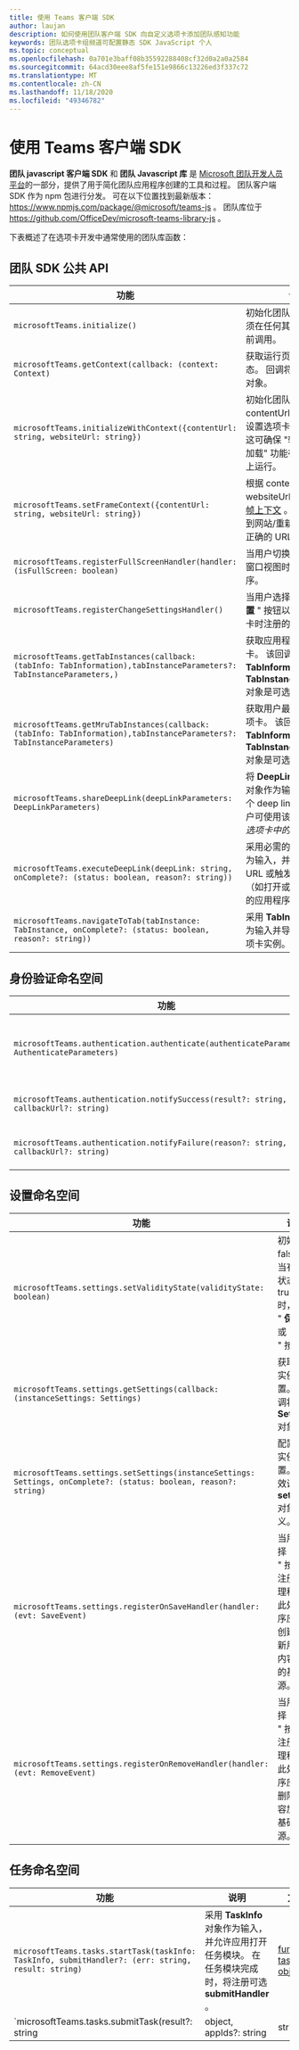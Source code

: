 ```yaml
---
title: 使用 Teams 客户端 SDK
author: laujan
description: 如何使用团队客户端 SDK 向自定义选项卡添加团队感知功能
keywords: 团队选项卡组频道可配置静态 SDK JavaScript 个人
ms.topic: conceptual
ms.openlocfilehash: 0a701e3baff08b35592288408cf32d0a2a0a2584
ms.sourcegitcommit: 64acd30eee8af5fe151e9866c13226ed3f337c72
ms.translationtype: MT
ms.contentlocale: zh-CN
ms.lasthandoff: 11/18/2020
ms.locfileid: "49346782"
---
```

# <a name="using-the-teams-client-sdk"></a>使用 Teams 客户端 SDK

**团队 javascript 客户端 SDK** 和 **团队 Javascript 库** 是 [Microsoft 团队开发人员平台](/microsoftteams/platform/)的一部分，提供了用于简化团队应用程序创建的工具和过程。 团队客户端 SDK 作为 npm 包进行分发。 可在以下位置找到最新版本： <https://www.npmjs.com/package/@microsoft/teams-js> 。 团队库位于 <https://github.com/OfficeDev/microsoft-teams-library-js> 。

下表概述了在选项卡开发中通常使用的团队库函数：

## <a name="teams-sdk-public-api"></a>团队 SDK 公共 API 

| 功能  | 说明          | 文档|
| -----     | -----     | -----    |
| `microsoftTeams.initialize()` | 初始化团队库。 此函数必须在任何其他 SDK 调用之前调用。|[function](https://docs.microsoft.com/javascript/api/@microsoft/teams-js/microsoftteams?view=msteams-client-js-latest#initialize-any-&preserve-view=true)|
|`microsoftTeams.getContext(callback: (context: Context)`| 获取运行页面的当前状态。 回调将检索 **Context** 对象。|[function](https://docs.microsoft.com/javascript/api/@microsoft/teams-js/microsoftteams?view=msteams-client-js-latest#getcontext--context--context-----void-&preserve-view=true)<br/>[上下文 obj](https://docs.microsoft.com/javascript/api/@microsoft/teams-js/context?view=msteams-client-js-latest&preserve-view=true)|
| `microsoftTeams.initializeWithContext({contentUrl: string, websiteUrl: string})` | 初始化团队库，并根据 contentUrl 和 websiteUrl 设置选项卡的 [帧上下文](https://docs.microsoft.com/javascript/api/@microsoft/teams-js/microsoftteams.framecontext?view=msteams-client-js-latest&preserve-view=true) 。 这可确保 "转到网站/重新加载" 功能在正确的 URL 上运行。|[function](https://docs.microsoft.com/javascript/api/@microsoft/teams-js/microsoftteams?view=msteams-client-js-latest#initializewithframecontext-framecontext--------void--string---&preserve-view=true)|
| `microsoftTeams.setFrameContext({contentUrl: string, websiteUrl: string})` | 根据 contentUrl 和 websiteUrl 设置选项卡的 [帧上下文](https://docs.microsoft.com/javascript/api/@microsoft/teams-js/microsoftteams.framecontext?view=msteams-client-js-latest&preserve-view=true) 。 这可确保 "转到网站/重新加载" 功能在正确的 URL 上运行。|[function](https://docs.microsoft.com/javascript/api/@microsoft/teams-js/microsoftteams?view=msteams-client-js-latest#setframecontext-framecontext-&preserve-view=true)|
| `microsoftTeams.registerFullScreenHandler(handler: (isFullScreen: boolean)` |当用户切换选项卡的全屏/窗口视图时注册的处理程序。|[function](https://docs.microsoft.com/javascript/api/@microsoft/teams-js/microsoftteams?view=msteams-client-js-latest#registerfullscreenhandler--isfullscreen--boolean-----void-&preserve-view=true)<br/>[boolean](https://docs.microsoft.com/javascript/api/@microsoft/teams-js/microsoftteams?view=msteams-client-js-latest#registerFullScreenHandler__isFullScreen__boolean_____void_&preserve-view=true)|
|`microsoftTeams.registerChangeSettingsHandler()` |当用户选择 "已启用的 **设置** " 按钮以重新配置选项卡时注册的处理程序。|[function](https://docs.microsoft.com/javascript/api/@microsoft/teams-js/microsoftteams?view=msteams-client-js-latest#registerchangesettingshandler-------void-&preserve-view=true)|
| `microsoftTeams.getTabInstances(callback: (tabInfo: TabInformation),tabInstanceParameters?: TabInstanceParameters,)` |获取应用程序拥有的选项卡。 该回调检索 **TabInformation** 对象。 **TabInstanceParameters** 对象是可选参数。|[function](https://docs.microsoft.com/javascript/api/@microsoft/teams-js/microsoftteams?view=msteams-client-js-latest#gettabinstances--tabinfo--tabinformation-----void--tabinstanceparameters-&preserve-view=true)<br/>[tabInfo obj](https://docs.microsoft.com/javascript/api/@microsoft/teams-js/tabinformation?view=msteams-client-js-latest&preserve-view=true)|
|`microsoftTeams.getMruTabInstances(callback: (tabInfo: TabInformation),tabInstanceParameters?: TabInstanceParameters)`|获取用户最近使用过的选项卡。 该回调检索 **TabInformation** 对象。 **TabInstanceParameters** 对象是可选参数。|[function](https://docs.microsoft.com/javascript/api/@microsoft/teams-js/microsoftteams?view=msteams-client-js-latest#getmrutabinstances--tabinfo--tabinformation-----void--tabinstanceparameters-&preserve-view=true)<br/>[tabInfo obj](https://docs.microsoft.com/javascript/api/@microsoft/teams-js/tabinformation?view=msteams-client-js-latest&preserve-view=true)<br/>[tabInstance obj](https://docs.microsoft.com/javascript/api/@microsoft/teams-js/tabinstanceparameters?view=msteams-client-js-latest&preserve-view=true)|
|`microsoftTeams.shareDeepLink(deepLinkParameters: DeepLinkParameters)`|将 **DeepLinkParameters** 对象作为输入，并共享一个 deep link 对话框，用户可使用该对话框导航到 *选项卡中的* 内容。|[function](https://docs.microsoft.com/javascript/api/@microsoft/teams-js/microsoftteams?view=msteams-client-js-latest#sharedeeplink-deeplinkparameters-&preserve-view=true)<br/>[deepLink obj](https://docs.microsoft.com/javascript/api/@microsoft/teams-js/deeplinkparameters?view=msteams-client-js-latest&preserve-view=true)|
|`microsoftTeams.executeDeepLink(deepLink: string, onComplete?: (status: boolean, reason?: string))`|采用必需的 **deepLink** 作为输入，并将用户导航到 URL 或触发客户端操作（如打开或安装） *团队中* 的应用程序。|[function](https://docs.microsoft.com/javascript/api/@microsoft/teams-js/microsoftteams?view=msteams-client-js-latest#executedeeplink-string---status--boolean--reason---string-----void-&preserve-view=true)|
|`microsoftTeams.navigateToTab(tabInstance: TabInstance, onComplete?: (status: boolean, reason?: string))`|采用 **TabInstance** 对象作为输入并导航到指定的选项卡实例。|[function](https://docs.microsoft.com/javascript/api/@microsoft/teams-js/microsoftteams?view=msteams-client-js-latest#navigatetotab-tabinstance-&preserve-view=true)<br/>[tabInstance obj](https://docs.microsoft.com/javascript/api/@microsoft/teams-js/tabinstance?view=msteams-client-js-latest&preserve-view=true)|

## <a name="authentication-namespace"></a>身份验证命名空间

| 功能  | 说明          | 文档|
| -----     | -----     | -----    |
|`microsoftTeams.authentication.authenticate(authenticateParameters?: AuthenticateParameters)`|启动身份验证请求，以使用呼叫者提供的参数打开新窗口。 可选输入值由 **AuthenticateParameters** 对象定义。|[function](https://docs.microsoft.com/javascript/api/@microsoft/teams-js/authentication?view=msteams-client-js-latest&preserve-view=true)<br/>[auth obj](https://docs.microsoft.com/javascript/api/@microsoft/teams-js/authenticateparameters?view=msteams-client-js-latest&preserve-view=true)|
|`microsoftTeams.authentication.notifySuccess(result?: string, callbackUrl?: string)`|通知启动了请求成功的身份验证请求的帧，并关闭了身份验证窗口|[function](https://docs.microsoft.com/javascript/api/@microsoft/teams-js/authentication?view=msteams-client-js-latest&preserve-view=true)|
|`microsoftTeams.authentication.notifyFailure(reason?: string, callbackUrl?: string)`|通知启动了请求失败的身份验证请求的帧，并关闭了身份验证窗口。|[function](https://docs.microsoft.com/javascript/api/@microsoft/teams-js/authentication?view=msteams-client-js-latest&preserve-view=true)|

## <a name="settings-namespace"></a>设置命名空间

| 功能  | 说明          | 文档|
| -----     | -----     | -----    |
|`microsoftTeams.settings.setValidityState(validityState: boolean)`|初始值为 false。 当有效性状态为 true 时，激活 " **保存** " 或 " **删除** " 按钮。|[function](https://docs.microsoft.com/javascript/api/@microsoft/teams-js/settings?view=msteams-client-js-latest&preserve-view=true)|
|`microsoftTeams.settings.getSettings(callback: (instanceSettings: Settings)`|获取当前实例的设置。 回调将检索 **Settings** 对象。|[function](https://docs.microsoft.com/javascript/api/@microsoft/teams-js/settings?view=msteams-client-js-latest&preserve-view=true)<br/>[设置 obj](https://docs.microsoft.com/javascript/api/@microsoft/teams-js/_settings?view=msteams-client-js-latest&preserve-view=true)|
|`microsoftTeams.settings.setSettings(instanceSettings: Settings, onComplete?: (status: boolean, reason?: string)`|配置当前实例的设置。 有效设置由 **settings** 对象定义。|[function](/https://docs.microsoft.com/en-us/javascript/api/@microsoft/teams-js/settings?view=msteams-client-js-latest)<br/>[设置 obj](/javascript/api/@microsoft/teams-js/microsoftteams.settings.settings?view=msteams-client-js-latest&preserve-view=true)|
|`microsoftTeams.settings.registerOnSaveHandler(handler: (evt: SaveEvent)`|当用户选择 " **保存** " 按钮时注册的处理程序。 此处理程序应用于创建或更新用于为内容加电的基础资源。|[function](https://docs.microsoft.com/javascript/api/@microsoft/teams-js/settings?view=msteams-client-js-latest&preserve-view=true)|
|`microsoftTeams.settings.registerOnRemoveHandler(handler: (evt: RemoveEvent)`|当用户选择 " **删除** " 按钮时注册的处理程序。 此处理程序应用于删除为内容加电的基础资源。|[function](https://docs.microsoft.com/javascript/api/@microsoft/teams-js/settings?view=msteams-client-js-latest&preserve-view=true)|

## <a name="tasks-namespace"></a>任务命名空间

| 功能  | 说明          | 文档|
| -----     | -----     | -----    |
|`microsoftTeams.tasks.startTask(taskInfo: TaskInfo, submitHandler?: (err: string, result: string)`|采用 **TaskInfo** 对象作为输入，并允许应用打开任务模块。 在任务模块完成时，将注册可选 **submitHandler** 。 |[function](https://docs.microsoft.com/javascript/api/@microsoft/teams-js/tasks?view=msteams-client-js-latest&preserve-view=true)<br/>[taskInfo obj](https://docs.microsoft.com/javascript/api/@microsoft/teams-js/taskinfo?view=msteams-client-js-latest&preserve-view=true)|
|`microsoftTeams.tasks.submitTask(result?: string | object, appIds?: string | string[])`|提交任务模块。 可选的 **result** string 参数是发送到 bot 或应用程序的结果，通常为 JSON 对象或序列化;可选的 **appIds** 字符串或字符串数组参数可帮助验证调用是否源于调用任务模块的相同 appId。|[function](/javascript/api/@microsoft/teams-js/microsoftteams.tasks?view=msteams-client-js-latest#submittask-string---object--string---string---&preserve-view=true)|
